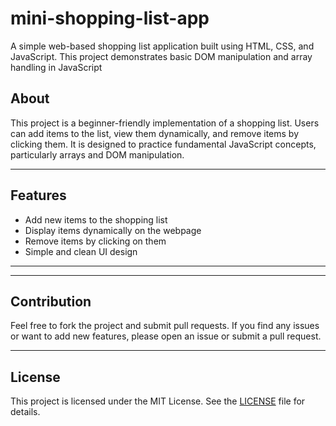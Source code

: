 # mini-shopping-list-app
A simple web-based shopping list application built using HTML, CSS, and JavaScript.  This project demonstrates basic DOM manipulation and array handling in JavaScript

## About

This project is a beginner-friendly implementation of a shopping list. Users can add items to the list, view them dynamically, and remove items by clicking them. It is designed to practice fundamental JavaScript concepts, particularly arrays and DOM manipulation.

---

## Features

- Add new items to the shopping list
- Display items dynamically on the webpage
- Remove items by clicking on them
- Simple and clean UI design

---












---

## Contribution

Feel free to fork the project and submit pull requests. If you find any issues or want to add new features, please open an issue or submit a pull request.

---

## License

This project is licensed under the MIT License. See the [LICENSE](LICENSE) file for details.
